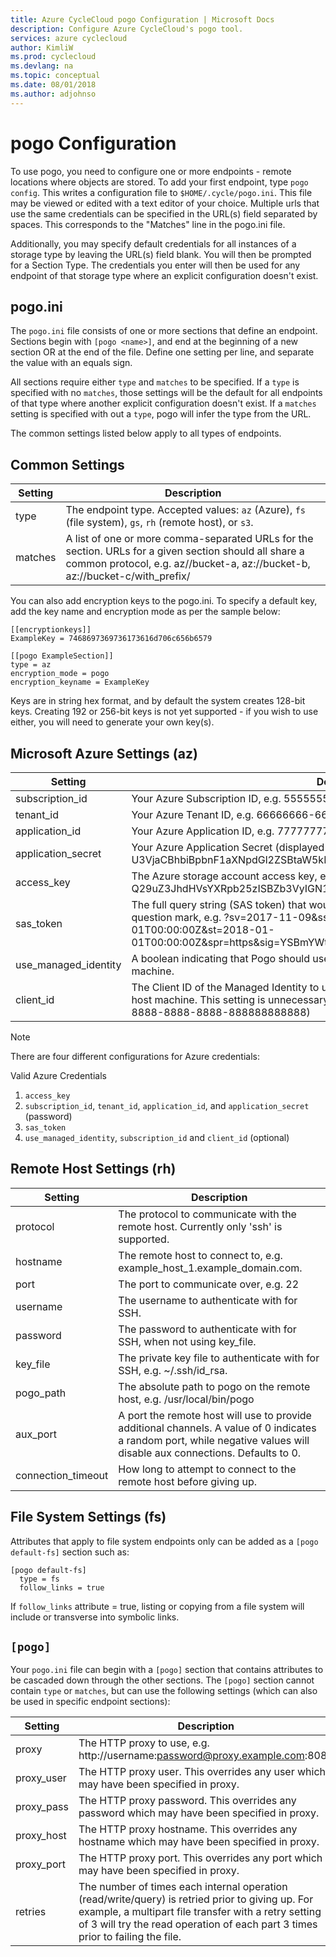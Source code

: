 ```yaml
---
title: Azure CycleCloud pogo Configuration | Microsoft Docs
description: Configure Azure CycleCloud's pogo tool.
services: azure cyclecloud
author: KimliW
ms.prod: cyclecloud
ms.devlang: na
ms.topic: conceptual
ms.date: 08/01/2018
ms.author: adjohnso
---
```


# pogo Configuration

To use pogo, you need to configure one or more endpoints - remote
locations where objects are stored. To add your first endpoint, type
`pogo config`. This writes a configuration file to
`$HOME/.cycle/pogo.ini`. This file may be viewed or edited with a text
editor of your choice. Multiple urls that use the same credentials can
be specified in the URL(s) field separated by spaces. This corresponds
to the "Matches" line in the pogo.ini file.

Additionally, you may specify default credentials for all instances of a
storage type by leaving the URL(s) field blank. You will then be
prompted for a Section Type. The credentials you enter will then be used
for any endpoint of that storage type where an explicit configuration
doesn't exist.

## pogo.ini

The `pogo.ini` file consists of one or more sections that define an
endpoint. Sections begin with `[pogo <name>]`, and end at the beginning
of a new section OR at the end of the file. Define one setting per line,
and separate the value with an equals sign.

All sections require either `type` and `matches` to be specified. If a
`type` is specified with no `matches`, those settings will be the
default for all endpoints of that type where another explicit
configuration doesn't exist. If a `matches` setting is specified with
out a `type`, pogo will infer the type from the URL.

The common settings listed below apply to all types of endpoints.

## Common Settings

| Setting     | Description                                                                                                                                                                                                                                |
| ----------- | ------------------------------------------------------------------------------------------------------------------------------------------------------------------------------------------------------------------------------------------ |
| type        | The endpoint type. Accepted values: `az` (Azure), `fs` (file system), `gs`, `rh` (remote host), or `s3`.                                                                                                                                   |
| matches     | A list of one or more comma-separated URLs for the section. URLs for a given section should all share a common protocol, e.g. az//bucket-a, az://bucket-b, az://bucket-c/with_prefix/                                                      |

You can also add encryption keys to the pogo.ini. To specify a default
key, add the key name and encryption mode as per the sample below:

``` pogo-ini
[[encryptionkeys]]
ExampleKey = 7468697369736173616d706c656b6579

[[pogo ExampleSection]]
type = az
encryption_mode = pogo
encryption_keyname = ExampleKey
```

Keys are in string hex format, and by default the system creates 128-bit
keys. Creating 192 or 256-bit keys is not yet supported - if you wish to
use either, you will need to generate your own key(s).

## Microsoft Azure Settings (az)

| Setting              | Description                                                                                                                                                                                                                                                     |
| -------------------- | --------------------------------------------------------------------------------------------------------------------------------------------------------------------------------------------------------------------------------------------------------------- |
| subscription_id      | Your Azure Subscription ID, e.g. 55555555-5555-5555-5555-555555555555                                                                                                                                                                                           |
| tenant_id            | Your Azure Tenant ID, e.g. 66666666-6666-6666-6666-666666666666                                                                                                                                                                                                 |
| application_id       | Your Azure Application ID, e.g. 77777777-7777-7777-7777-777777777777                                                                                                                                                                                            |
| application_secret   | Your Azure Application Secret (displayed as `password`), e.g. U3VjaCBhbiBpbnF1aXNpdGl2ZSBtaW5kIQ==                                                                                                                                                              |
| access_key           | The Azure storage account access key, e.g. Q29uZ3JhdHVsYXRpb25zISBZb3VyIGN1cmlvc2l0eSBrbm93cyBubyBib3VuZHMh                                                                                                                                                     |
| sas_token            | The full query string (SAS token) that would be appended to the end of a url including the question mark, e.g. ?sv=2017-11-09&ss=b&srt=sco&sp=rl&se=2018-02-01T00:00:00Z&st=2018-01-01T00:00:00Z&spr=https&sig=YSBmYWtlIHNhcyB0b2tlbiBmb3IgdGhpcyBkb2MgICA%3D   |
| use_managed_identity | A boolean indicating that Pogo should use the managed identity associated with the host machine.                                                                                                                                                                |
| client_id            | The Client ID of the Managed Identity to use if there are multiple identities assigned to the host machine. This setting is unnecessary if there is only one identity. (e.g. 88888888-8888-8888-8888-888888888888)                                              |

>[!Note]
>There are four different configurations for Azure credentials:

Valid Azure Credentials

1.  `access_key`
2.  `subscription_id`, `tenant_id`, `application_id`, and
    `application_secret` (password)
3.  `sas_token`
4.  `use_managed_identity`, `subscription_id` and `client_id` (optional)


## Remote Host Settings (rh)

| Setting             | Description                                                                                                                                                              |
| ------------------- | ------------------------------------------------------------------------------------------------------------------------------------------------------------------------ |
| protocol            | The protocol to communicate with the remote host. Currently only 'ssh' is supported.                                                                                     |
| hostname            | The remote host to connect to, e.g. example_host_1.example_domain.com.                                                                                                   |
| port                | The port to communicate over, e.g. 22                                                                                                                                    |
| username            | The username to authenticate with for SSH.                                                                                                                               |
| password            | The password to authenticate with for SSH, when not using key_file.                                                                                                      |
| key_file            | The private key file to authenticate with for SSH, e.g. ~/.ssh/id_rsa.                                                                                                   |
| pogo_path           | The absolute path to pogo on the remote host, e.g. /usr/local/bin/pogo                                                                                                   |
| aux_port            | A port the remote host will use to provide additional channels. A value of 0 indicates a random port, while negative values will disable aux connections. Defaults to 0. |
| connection_timeout  | How long to attempt to connect to the remote host before giving up.                                                                                                      |

## File System Settings (fs)

Attributes that apply to file system endpoints only can be added as a
`[pogo default-fs]` section such as:

``` pogo-ini
[pogo default-fs]
  type = fs
  follow_links = true
```

If `follow_links` attribute = true, listing or copying from a file
system will include or transverse into symbolic links.

## `[pogo]`

Your `pogo.ini` file can begin with a `[pogo]` section that contains
attributes to be cascaded down through the other sections. The `[pogo]`
section cannot contain `type` or `matches`, but can use the following
settings (which can also be used in specific endpoint sections):

| Setting     | Description                                                                                                                                                                                                                                |
| ----------- | ------------------------------------------------------------------------------------------------------------------------------------------------------------------------------------------------------------------------------------------ |
| proxy       | The HTTP proxy to use, e.g. http://username:password@proxy.example.com:8080                                                                                                                                                                |
| proxy_user  | The HTTP proxy user. This overrides any user which may have been specified in proxy.                                                                                                                                                       |
| proxy_pass  | The HTTP proxy password. This overrides any password which may have been specified in proxy.                                                                                                                                               |
| proxy_host  | The HTTP proxy hostname. This overrides any hostname which may have been specified in proxy.                                                                                                                                               |
| proxy_port  | The HTTP proxy port. This overrides any port which may have been specified in proxy.                                                                                                                                                       |
| retries     | The number of times each internal operation (read/write/query) is retried prior to giving up. For example, a multipart file transfer with a retry setting of 3 will try the read operation of each part 3 times prior to failing the file. |
